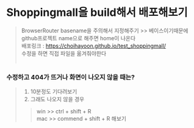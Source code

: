 # Shoppingmall을 build해서 배포해보기
> BrowserRouter basename을 주의해서 지정해주기 >> 베이스이기때문에 github프로젝트 name으로 해주면 home이 나온다<br>
> 배포링크 : https://choihayoon.github.io/test_shoppingmall/ <br>
> 수정을 하면 직접 파일을 옮겨줘야한다<br><br>

### 수정하고 404가 뜨거나 화면이 나오지 않을 때는?
> 1. 10분정도 기다려보기<br>
> 2. 그래도 나오지 않을 경우<br>
>> win >> ctrl + shift + R <br>
>> mac >> commend + shift + R 해보기
